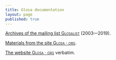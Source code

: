 ```yaml
---
title: Glosa documentation
layout: page
published: true
---
```


[Archives of the mailing list <span style="font-variant:small-caps;">Glosalist</span>](glosalist.html) (2003—2019).

[Materials from the site <span style="font-variant:small-caps;">Glosa · org</span>](glosa/index.html). <!--Harvested on 2019-06-31 --->

[The website <span style="font-variant:small-caps;">Glosa · org</span>](glosa-verbatim/index.html) verbatim. <!--Harvested on 2019-06-31 --->
